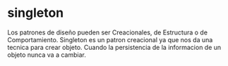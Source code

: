 # singleton
Los patrones de diseño pueden ser Creacionales, de Estructura o de Comportamiento. Singleton es un patron creacional ya que nos da una tecnica para crear objeto. Cuando la persistencia de la informacion de un objeto nunca va a cambiar.
